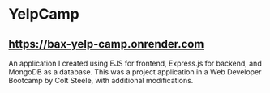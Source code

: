 # YelpCamp
## https://bax-yelp-camp.onrender.com

An application I created using EJS for frontend, Express.js for backend, and MongoDB as a database. This was a project application in a Web Developer Bootcamp by Colt Steele, with additional modifications.
